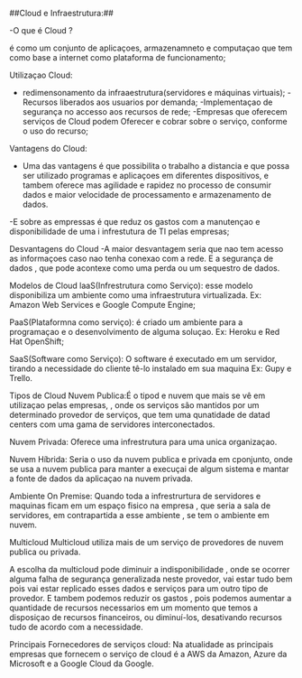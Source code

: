 ##Cloud e Infraestrutura:##

-O que é Cloud ?

é como um conjunto de aplicaçoes, 
armazenamneto e computaçao que tem como
base a internet como plataforma de 
funcionamento;

Utilizaçao Cloud:
- redimensonamento da infraaestrutura(servidores e máquinas virtuais);
-Recursos liberados aos usuarios por
demanda;
-Implementaçao de segurança no accesso aos recursos de rede;
-Empresas que oferecem serviços de Cloud podem Oferecer e cobrar
sobre o serviço, conforme o uso do recurso;

Vantagens do Cloud:
- Uma das vantagens é que possibilita
o trabalho a distancia e que possa ser
utilizado programas e aplicaçoes em
diferentes  dispositivos, e tambem
oferece mas agilidade e rapidez no processo 
de consumir dados e maior velocidade de 
processamento e armazenamento de dados.

-E sobre as empressas é que reduz os gastos 
com a manutençao e disponibilidade de uma i
infrestutura de TI pelas empresas;

Desvantagens do Cloud
-A maior desvantagem seria que nao tem
acesso as informaçoes caso nao tenha conexao
com a rede. E a segurança de dados , que pode 
acontexe como uma perda ou um sequestro de dados.

Modelos de Cloud
laaS(Infrestrutura como Serviço):
esse modelo disponibiliza um ambiente como 
uma infraestrutura virtualizada.
Ex: Amazon Web Services e Google Compute Engine;

PaaS(Plataformna como serviço):
é criado um ambiente para a programaçao 
e o desenvolvimento de alguma soluçao.
Ex: Heroku e Red Hat OpenShift;

SaaS(Software como Serviço):
O software é executado em um servidor, tirando
a necessidade do cliente tê-lo instalado em sua maquina
Ex: Gupy e Trello.

Tipos de Cloud
Nuvem Publica:É o tipod e nuvem que mais se 
vê em utilizaçao pelas empresas, , onde os serviços
são mantidos por um determinado provedor de serviços,
que tem uma qunatidade de datad centers com uma gama
de servidores interconectados.

Nuvem Privada: Oferece uma infrestrutura para uma unica
organizaçao.

Nuvem Híbrida: Seria o uso da nuvem publica e privada em cponjunto,
onde se usa a nuvem publica para manter 
a execuçai de algum sistema e mantar a fonte de dados
da aplicaçao na nuvem privada.

Ambiente On Premise: Quando toda a infrestrurtura de servidores e maquinas
ficam em um espaço fisico na empresa , que seria a sala de servidores,
em contrapartida a esse ambiente , se tem o ambiente em nuvem.

Multicloud
Multicloud utiliza mais de um serviço de 
provedores de nuvem publica ou privada.

A escolha da multicloud pode diminuir a indisponibilidade
, onde se ocorrer alguma falha de segurança generalizada neste provedor, 
vai estar tudo bem pois vai estar replicado esses dados 
e serviços para um outro tipo de provedor.
E tambem podemos reduzir os gastos , pois podemos aumentar a quantidade de recursos
necessarios em um momento que temos a disposiçao de recursos financeiros,
ou diminuí-los, desativando recursos tudo de acordo com a necessidade.

Principais Fornecedores de serviços cloud:
Na atualidade as principais empresas que fornecem o serviço de cloud
é a AWS da Amazon, Azure da Microsoft e a Google Cloud da Google.
